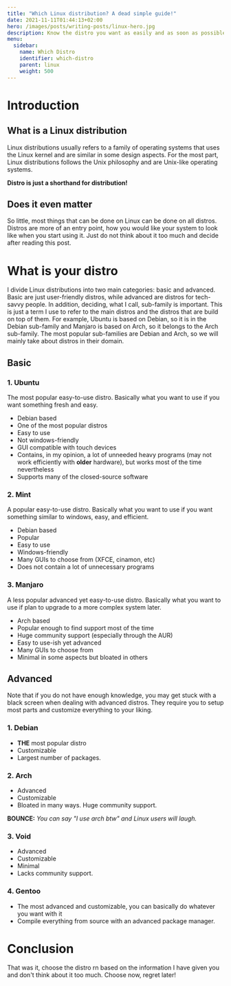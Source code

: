 ```yaml
---
title: "Which Linux distribution? A dead simple guide!"
date: 2021-11-11T01:44:13+02:00
hero: /images/posts/writing-posts/linux-hero.jpg
description: Know the distro you want as easily and as soon as possible
menu:
  sidebar:
    name: Which Distro
    identifier: which-distro
    parent: linux
    weight: 500
---
```


# Introduction
## What is a Linux distribution 
Linux distributions usually refers to a family of operating systems that uses the Linux kernel and are similar in some design aspects. For the most part, Linux distributions follows the Unix philosophy and are Unix-like operating systems.

**Distro is just a shorthand for distribution!**
## Does it even matter
So little, most things that can be done on Linux can be done on all distros. Distros are more of an entry point, how you would like your system to look like when you start using it. Just do not think about it too much and decide after reading this post.

# What is your distro

I divide Linux distributions into two main categories: basic and advanced.
Basic are just user-friendly distros, while advanced are distros for tech-savvy people.
In addition, deciding, what I call, sub-family is important. This is just a term I use to refer to the main distros and the distros that are build on top of them. For example, Ubuntu is based on Debian, so it is in the Debian sub-family and Manjaro is based on Arch, so it belongs to the Arch sub-family. The most popular sub-families are Debian and Arch, so we will mainly take about distros in their domain.

## Basic

### 1. Ubuntu
The most popular easy-to-use distro. Basically what you want to use if you want something fresh and easy.
- Debian based
- One of the most popular distros 
- Easy to use
- Not windows-friendly
- GUI compatible with touch devices
- Contains, in my opinion, a lot of unneeded heavy programs (may not work efficiently with **older** hardware), but works most of the time nevertheless
- Supports many of the closed-source software

### 2. Mint
A popular easy-to-use distro. Basically what you want to use if you want something similar to windows, easy, and efficient.
- Debian based
- Popular
- Easy to use
- Windows-friendly
- Many GUIs to choose from (XFCE, cinamon, etc)
- Does not contain a lot of unnecessary programs

### 3. Manjaro
A less popular advanced yet easy-to-use distro. Basically what you want to use if plan to upgrade to a more complex system later.
- Arch based
- Popular enough to find support most of the time
- Huge community support (especially through the AUR)
- Easy to use-ish yet advanced
- Many GUIs to choose from
- Minimal in some aspects but bloated in others

## Advanced

Note that if you do not have enough knowledge, you may get stuck with a black screen when dealing with advanced distros. They require you to setup most parts and customize everything to your liking.

### 1. Debian 
- **THE** most popular distro
- Customizable
- Largest number of packages.

### 2. Arch
- Advanced 
- Customizable
- Bloated in many ways. Huge community support.

**BOUNCE:** *You can say "I use arch btw" and Linux users will laugh.*

### 3. Void
- Advanced
- Customizable
- Minimal 
- Lacks community support.

### 4. Gentoo
- The most advanced and customizable, you can basically do whatever you want with it
- Compile everything from source with an advanced package manager.

# Conclusion

That was it, choose the distro rn based on the information I have given you and don't think about it too much. Choose now, regret later!
